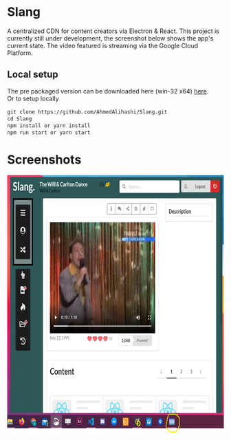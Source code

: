 # Slang

A centralized CDN for content creators via Electron &amp; React. This project is currently still under development,
the screenshot below shows the app's current state. The video featured is streaming via the Google Cloud Platform.

## Local setup

The pre packaged version can be downloaded here (win-32 x64) [here](https://mega.nz/file/nzwhRaja#Oe-88V_XgtdP2d0W1eQ0Zqw1h83AGga9S2jqWIce6Ow).  
Or to setup locally

```
git clone https://github.com/AhmedAlihashi/Slang.git
cd Slang
npm install or yarn install
npm run start or yarn start
```

# Screenshots

<p float="left">
<img src="designs/preview1.png" height="600" width="800" />  
</p>
